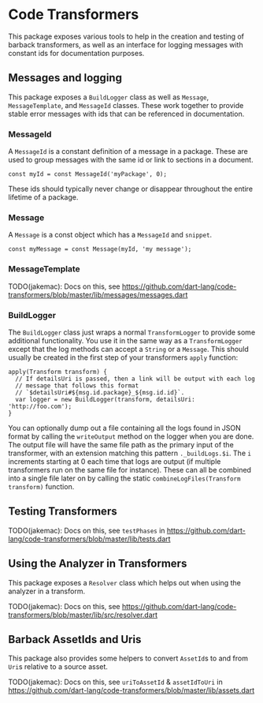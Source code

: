 # Code Transformers
This package exposes various tools to help in the creation and testing of
barback transformers, as well as an interface for logging messages with
constant ids for documentation purposes.

## Messages and logging

This package exposes a `BuildLogger` class as well as `Message`,
`MessageTemplate`, and `MessageId` classes. These work together to provide
stable error messages with ids that can be referenced in documentation.

### MessageId

A `MessageId` is a constant definition of a message in a package. These are
used to group messages with the same id or link to sections in a document.

    const myId = const MessageId('myPackage', 0);
 
These ids should typically never change or disappear throughout the entire
lifetime of a package.

### Message

A `Message` is a const object which has a `MessageId` and `snippet`.

    const myMessage = const Message(myId, 'my message');

### MessageTemplate

TODO(jakemac): Docs on this, see
https://github.com/dart-lang/code-transformers/blob/master/lib/messages/messages.dart

### BuildLogger

The `BuildLogger` class just wraps a normal `TransformLogger` to provide some
additional functionality. You use it in the same way as a `TransformLogger`
except that the log methods can accept a `String` or a `Message`. This should
usually be created in the first step of your transformers `apply` function:

    apply(Transform transform) {
      // If detailsUri is passed, then a link will be output with each log
      // message that follows this format
      // `$detailsUri#${msg.id.package}_${msg.id.id}`.
      var logger = new BuildLogger(transform, detailsUri: 'http://foo.com');
    }

You can optionally dump out a file containing all the logs found in JSON
format by calling the `writeOutput` method on the logger when you are done.
The output file will have the same file path as the primary input of the
transformer, with an extension matching this pattern `._buildLogs.$i`. The
`i` increments starting at 0 each time that logs are output (if multiple
transformers run on the same file for instance). These can all be combined
into a single file later on by calling the static
`combineLogFiles(Transform transform)` function.

## Testing Transformers

TODO(jakemac): Docs on this, see `testPhases` in
https://github.com/dart-lang/code-transformers/blob/master/lib/tests.dart

## Using the Analyzer in Transformers

This package exposes a `Resolver` class which helps out when using the
analyzer in a transform.

TODO(jakemac): Docs on this, see
https://github.com/dart-lang/code-transformers/blob/master/lib/src/resolver.dart

## Barback AssetIds and Uris

This package also provides some helpers to convert `AssetId`s to and from `Uri`s
relative to a source asset.

TODO(jakemac): Docs on this, see `uriToAssetId` & `assetIdToUri` in
https://github.com/dart-lang/code-transformers/blob/master/lib/assets.dart
